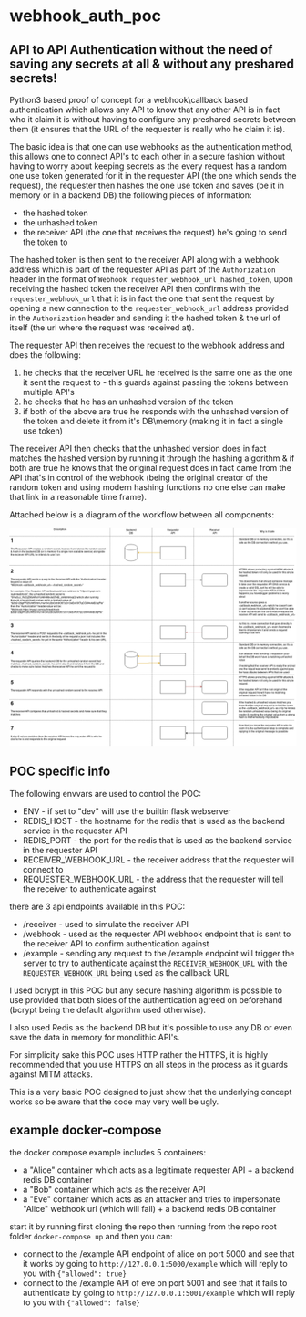 # webhook_auth_poc

## API to API Authentication without the need of saving any secrets at all & without any preshared secrets!

Python3 based proof of concept for a webhook\callback based authentication which allows any API to know that any other API is in fact who it claim it is without having to configure any preshared secrets between them (it ensures that the URL of the requester is really who he claim it is).

The basic idea is that one can use webhooks as the authentication method, this allows one to connect API's to each other in a secure fashion without having to worry about keeping secrets as the every request has a random one use token generated for it in the requester API (the one which sends the request), the requester then hashes the one use token and saves (be it in memory or in a backend DB) the following pieces of information:

* the hashed token
* the unhashed token
* the receiver API (the one that receives the request) he's going to send the token to

The hashed token is then sent to the receiver API along with a webhook address which is part of the requester API as part of the `Authorization` header in the format of `Webhook requester_webhook_url hashed_token`, upon receiving the hashed token the receiver API then confirms with the `requester_webhook_url` that it is in fact the one that sent the request by opening a new connection to the `requester_webhook_url` address provided in the `Authorization` header and sending it the hashed token & the url of itself (the url where the request was received at).

The requester API then receives the request to the webhook address and does the following:

1. he checks that the receiver URL he received is the same one as the one it sent the request to - this guards against passing the tokens between multiple API's 
2. he checks that he has an unhashed version of the token
3. if both of the above are true he responds with the unhashed version of the token and delete it from it's DB\memory (making it in fact a single use token)

The receiver API then checks that the unhashed version does in fact matches the hashed version by running it through the hashing algorithm & if both are true he knows that the original request does in fact came from the API that's in control of the webhook (being the original creator of the random token and using modern hashing functions no one else can make that link in a reasonable time frame).

Attached below is a diagram of the workflow between all components:

![basic workflow diagram](docs/webhook_auth.jpg)


## POC specific info

The following envvars are used to control the POC:

* ENV - if set to "dev" will use the builtin flask webserver
* REDIS_HOST - the hostname for the redis that is used as the backend service in the requester API
* REDIS_PORT - the port for the redis that is used as the backend service in the requester API
* RECEIVER_WEBHOOK_URL - the receiver address that the requester will connect to
* REQUESTER_WEBHOOK_URL - the address that the requester will tell the receiver to authenticate against

there are 3 api endpoints available in this POC:

* /receiver - used to simulate the receiver API
* /webhook - used as the requester API webhook endpoint that is sent to the receiver API to confirm authentication against
* /example - sending any request to the /example endpoint will trigger the server to try to authenticate against the `RECEIVER_WEBHOOK_URL` with the `REQUESTER_WEBHOOK_URL` being used as the callback URL

I used bcrypt in this POC but any secure hashing algorithm is possible to use provided that both sides of the authentication agreed on beforehand (bcrypt being the default algorithm used otherwise).

I also used Redis as the backend DB but it's possible to use any DB or even save the data in memory for monolithic API's.

For simplicity sake this POC uses HTTP rather the HTTPS, it is highly recommended that you use HTTPS on all steps in the process as it guards against MITM attacks.

This is a very basic POC designed to just show that the underlying concept works so be aware that the code may very well be ugly.

## example docker-compose

the docker compose example includes 5 containers:

* a "Alice" container which acts as a legitimate requester API + a backend redis DB container
* a "Bob" container which acts as the receiver API
* a "Eve" container which acts as an attacker and tries to impersonate "Alice" webhook url (which will fail) + a backend redis DB container

start it by running first cloning the repo then running from the repo root folder `docker-compose up` and then you can:

* connect to the /example API endpoint of alice on port 5000 and see that it works by going to `http://127.0.0.1:5000/example` which will reply to you with `{"allowed": true}`
* connect to the /example API of eve on port 5001 and see that it fails to authenticate by going to `http://127.0.0.1:5001/example` which will reply to you with `{"allowed": false}`
